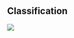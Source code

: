 ##  Classification

<img src="/resources/anatomy-chatbot-classification-2.png" style="border: none; box-shadow: none;"/>
